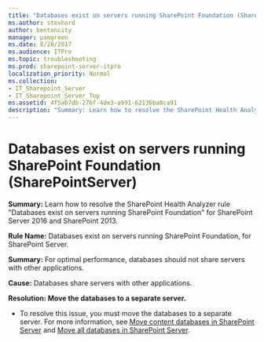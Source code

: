 ```yaml
---
title: "Databases exist on servers running SharePoint Foundation (SharePointServer)"
ms.author: stevhord
author: bentoncity
manager: pamgreen
ms.date: 8/28/2017
ms.audience: ITPro
ms.topic: troubleshooting
ms.prod: sharepoint-server-itpro
localization_priority: Normal
ms.collection:
- IT_Sharepoint_Server
- IT_Sharepoint_Server_Top
ms.assetid: 4f5ab7db-276f-4de3-a991-62136ba8ca91
description: "Summary: Learn how to resolve the SharePoint Health Analyzer ruleDatabases exist on servers running SharePoint Foundationfor SharePoint Server 2016 and SharePoint 2013."
---
```


# Databases exist on servers running SharePoint Foundation (SharePointServer)

 **Summary:** Learn how to resolve the SharePoint Health Analyzer rule "Databases exist on servers running SharePoint Foundation" for SharePoint Server 2016 and SharePoint 2013. 
  
 **Rule Name:** Databases exist on servers running SharePoint Foundation, for SharePoint Server. 
  
 **Summary:** For optimal performance, databases should not share servers with other applications. 
  
 **Cause:** Databases share servers with other applications. 
  
 **Resolution: Move the databases to a separate server.**
  
- To resolve this issue, you must move the databases to a separate server. For more information, see [Move content databases in SharePoint Server](../administration/move-content-databases.md) and [Move all databases in SharePoint Server](../administration/move-all-databases.md).
    

